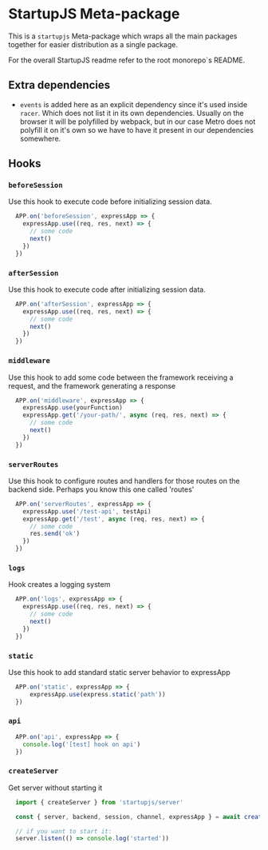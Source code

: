 # StartupJS Meta-package

This is a `startupjs` Meta-package which wraps all the main packages together
for easier distribution as a single package.

For the overall StartupJS readme refer to the root monorepo`s README.

## Extra dependencies

- `events` is added here as an explicit dependency since it's used inside `racer`.
  Which does not list it in its own dependencies. Usually on the browser it will be polyfilled by
  webpack, but in our case Metro does not polyfill it on it's own so we have to have it
  present in our dependencies somewhere.


## Hooks

### `beforeSession`

Use this hook to execute code before initializing session data.

```js
  APP.on('beforeSession', expressApp => {
    expressApp.use((req, res, next) => {
      // some code
      next()
    })
  })
```

### `afterSession`

Use this hook to execute code after initializing session data.

```js
  APP.on('afterSession', expressApp => {
    expressApp.use((req, res, next) => {
      // some code
      next()
    })
  })
```

### `middleware`

Use this hook to add some code between the framework receiving a request, and the framework generating a response

```js
  APP.on('middleware', expressApp => {
    expressApp.use(yourFunction)
    expressApp.get('/your-path/', async (req, res, next) => {
      // some code
      next()
    })
  })
```

### `serverRoutes`

Use this hook to configure routes and handlers for those routes on the backend side. Perhaps you know this one called 'routes'

```js
  APP.on('serverRoutes', expressApp => {
    expressApp.use('/test-api', testApi)
    expressApp.get('/test', async (req, res, next) => {
      // some code
      res.send('ok')
    })
  })
```

### `logs`

Hook creates a logging system

```js
  APP.on('logs', expressApp => {
    expressApp.use((req, res, next) => {
      // some code
      next()
    })
  })
```

### `static`

Use this hook to add standard static server behavior to expressApp

```js
  APP.on('static', expressApp => {
      expressApp.use(express.static('path'))
  })
```

### `api`

```js
  APP.on('api', expressApp => {
    console.log('[test] hook on api')
  })
```

### `createServer`

Get server without starting it

```js
  import { createServer } from 'startupjs/server'

  const { server, backend, session, channel, expressApp } = await createServer()

  // if you want to start it:
  server.listen(() => console.log('started'))
```
